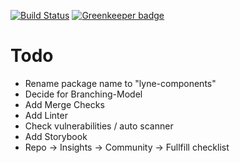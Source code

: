 [![Build Status](https://travis-ci.org/lyne-design-system/lyne-components.svg?branch=master)](https://travis-ci.org/lyne-design-system/lyne-components) [![Greenkeeper badge](https://badges.greenkeeper.io/lyne-design-system/lyne-components.svg)](https://greenkeeper.io/)

# Todo
- Rename package name to "lyne-components"
- Decide for Branching-Model
- Add Merge Checks
- Add Linter
- Check vulnerabilities / auto scanner
- Add Storybook
- Repo -> Insights -> Community -> Fullfill checklist
